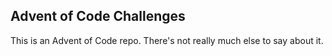 ## Advent of Code Challenges

This is an Advent of Code repo. There's not really much else to say about it.
